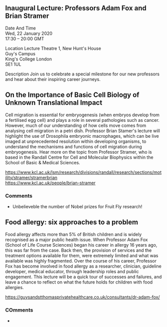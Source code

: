 Inaugural Lecture: Professors Adam Fox and Brian Stramer
---

Date And Time  
Wed, 22 January 2020  
17:30 – 20:00 GMT   


Location
Lecture Theatre 1, New Hunt's House  
Guy's Campus   
King's College London   
SE1 1UL   

Description
Join us to celebrate a special milestone for our new professors and hear about their inspiring career journeys.


## On the Importance of Basic Cell Biology of Unknown Translational Impact
Cell migration is essential for embryogenesis (when embryos develop from a fertilised egg cell) and plays a role in several pathologies such as cancer. However, much of our understanding of how cells move comes from analysing cell migration in a petri dish. Professor Brian Stamer's lecture will highlight the use of Drosophila embryonic macrophages, which can be live imaged at unprecedented resolution within developing organisms, to understand the mechanisms and functions of cell migration during embryogenesis. Hear more on the topic from Professor Stramer, who is based in the Randall Centre for Cell and Molecular Biophysics within the School of Basic & Medical Sciences.



https://www.kcl.ac.uk/lsm/research/divisions/randall/research/sections/motility/stramer/stramerbrian   
https://www.kcl.ac.uk/people/brian-stramer    


### Comments

* Unbelieveble the number of Nobel prizes for Fruit Fly research!




## Food allergy: six approaches to a problem
Food allergy affects more than 5% of British children and is widely recognised as a major public health issue. When Professor Adam Fox (School of Life Course Sciences) began his career in allergy 16 years ago, this was far from the case. Back then, the provision of services and the treatment options available for them, were extremely limited and what was available was highly fragmented. Over the course of his career, Professor Fox has become involved in food allergy as a researcher, clinician, guideline developer, medical educator, through leadership roles and public engagement. This lecture will be a quick tour of successes and failures, and leave a chance to reflect on what the future holds for children with food allergies.


https://guysandstthomasprivatehealthcare.co.uk/consultants/dr-adam-fox/


### COmments

* 



